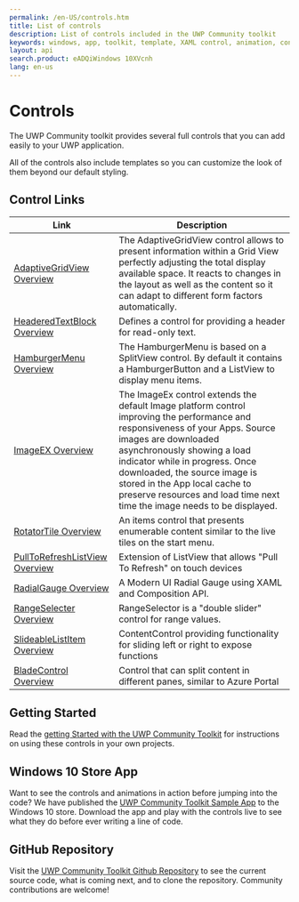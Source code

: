 ```yaml
---
permalink: /en-US/controls.htm
title: List of controls  
description: List of controls included in the UWP Community toolkit
keywords: windows, app, toolkit, template, XAML control, animation, control 
layout: api
search.product: eADQiWindows 10XVcnh
lang: en-us
---
```


# Controls

The UWP Community toolkit provides several full controls that you can add easily to your UWP application.

All of the controls also include templates so you can customize the look of them beyond our default styling.

## Control Links

| Link | Description |
| --- | --- |
| [AdaptiveGridView Overview]({{site.baseurl}}/{{page.lang}}/controls/AdaptiveGridView.htm) | The AdaptiveGridView control allows to present information within a Grid View perfectly adjusting the total display available space. It reacts to changes in the layout as well as the content so it can adapt to different form factors automatically. | 
| [HeaderedTextBlock Overview]({{site.baseurl}}/{{page.lang}}/controls/headeredTextBlock.htm) | Defines a control for providing a header for read-only text. |
| [HamburgerMenu Overview]({{site.baseurl}}/{{page.lang}}/controls/hamburgerMenu.htm) | The HamburgerMenu is based on a SplitView control. By default it contains a HamburgerButton and a ListView to display menu items. |
| [ImageEX Overview]({{site.baseurl}}/{{page.lang}}/controls/ImageEx.htm) | The ImageEx control extends the default Image platform control improving the performance and responsiveness of your Apps. Source images are downloaded asynchronously showing a load indicator while in progress. Once downloaded, the source image is stored in the App local cache to preserve resources and load time next time the image needs to be displayed. |
| [RotatorTile Overview]({{site.baseurl}}/{{page.lang}}/controls/RotatorTile.htm) | An items control that presents enumerable content similar to the live tiles on the start menu. |
| [PullToRefreshListView Overview]({{site.baseurl}}/{{page.lang}}/controls/PullToRefreshListView.htm) | Extension of ListView that allows "Pull To Refresh" on touch devices |
| [RadialGauge Overview]({{site.baseurl}}/{{page.lang}}/controls/RadialGauge.htm) | A Modern UI Radial Gauge using XAML and Composition API. |
| [RangeSelecter Overview]({{site.baseurl}}/{{page.lang}}/controls/RangeSelector.htm) | RangeSelector is a "double slider" control for range values. |
| [SlideableListItem Overview]({{site.baseurl}}/{{page.lang}}/controls/slidablelistitem.htm) | ContentControl providing functionality for sliding left or right to expose functions |
| [BladeControl Overview]({{site.baseurl}}/{{page.lang}}/controls/BladeControl.htm) | Control that can split content in different panes, similar to Azure Portal |


## Getting Started

Read the [getting Started with the UWP Community Toolkit]({{site.baseurl}}/{{page.lang}}/getting-started.htm) for instructions on using these controls in your own projects. 

## Windows 10 Store App

Want to see the controls and animations in action before jumping into the code?  We have published the [UWP Community Toolkit Sample App](http://aka.ms/uwptoolkitapp) to the Windows 10 store.  Download the app and play with the controls live to see what they do before ever writing a line of code.

## GitHub Repository

Visit the [UWP Community Toolkit Github Repository](http://aka.ms/uwptoolkit) to see the current source code, what is coming next, and to clone the repository.  Community contributions are welcome!
